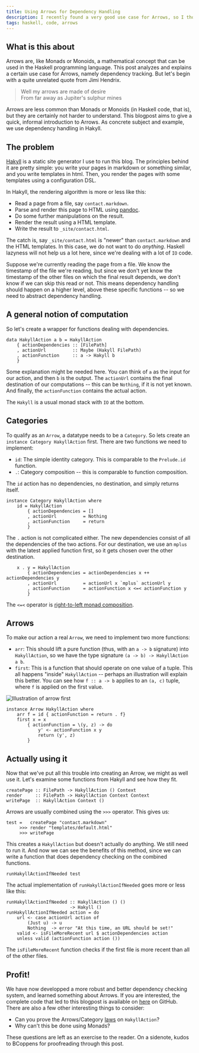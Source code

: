 ```yaml
---
title: Using Arrows for Dependency Handling
description: I recently found a very good use case for Arrows, so I thought I'd share it here
tags: haskell, code, arrows
---
```


## What is this about

Arrows are, like Monads or Monoids, a mathematical concept that can be used in
the Haskell programming language. This post analyzes and explains a certain use
case for Arrows, namely dependency tracking. But let's begin with a quite
unrelated quote from Jimi Hendrix.

> Well my arrows are made of desire  
> From far away as Jupiter's sulphur mines

Arrows are less common than Monads or Monoids (in Haskell code, that is), but
they are certainly not harder to understand. This blogpost aims to give a quick,
informal introduction to Arrows. As concrete subject and example, we use
dependency handling in Hakyll.

## The problem

[Hakyll] is a static site generator I use to run this blog. The principles
behind it are pretty simple: you write your pages in markdown or something
similar, and you write templates in html. Then, you render the pages with some
templates using a configuration DSL.

[Hakyll]: http://jaspervdj.be/hakyll

In Hakyll, the rendering algorithm is more or less like this:

- Read a page from a file, say `contact.markdown`.
- Parse and render this page to HTML using [pandoc].
- Do some further manipulations on the result.
- Render the result using a HTML template.
- Write the result to `_site/contact.html`.

[pandoc]: http://johnmacfarlane.net/pandoc/

The catch is, say `_site/contact.html` is "newer" than `contact.markdown` and
the HTML templates. In this case, we do not want to do _anything_. Haskell
lazyness will not help us a lot here, since we're dealing with a lot of `IO`
code.

Suppose we're currently reading the page from a file. We know the timestamp of
the file we're reading, but since we don't yet know the timestamp of the other
files on which the final result depends, we don't know if we can skip this read
or not. This means dependency handling should happen on a higher level, above
these specific functions -- so we need to abstract dependency handling.

## A general notion of computation

So let's create a wrapper for functions dealing with dependencies.

~~~~~{.haskell}
data HakyllAction a b = HakyllAction
    { actionDependencies :: [FilePath]
    , actionUrl          :: Maybe (Hakyll FilePath)
    , actionFunction     :: a -> Hakyll b
    }
~~~~~

Some explanation might be needed here. You can think of `a` as the input for our
action, and then `b` is the output. The `actionUrl` contains the final
destination of our computations -- this can be `Nothing`, if it is not yet
known. And finally, the `actionFunction` contains the actual action.

The `Hakyll` is a usual monad stack with `IO` at the bottom.

## Categories

To qualify as an `Arrow`, a datatype needs to be a `Category`. So lets create
an `instance Category HakyllAction` first. There are two functions we need to
implement:

- `id`: The simple identity category. This is comparable to the `Prelude.id`
  function.
- `.`: Category composition -- this is comparable to function composition.

The `id` action has no dependencies, no destination, and simply returns itself.

~~~~~{.haskell}
instance Category HakyllAction where
    id = HakyllAction
        { actionDependencies = []
        , actionUrl          = Nothing
        , actionFunction     = return
        }
~~~~~

The `.` action is not complicated either. The new dependencies consist of all
the dependencies of the two actions. For our destination, we use an `mplus` with
the latest applied function first, so it gets chosen over the other destination.

~~~~~{.haskell}
    x . y = HakyllAction
        { actionDependencies = actionDependencies x ++ actionDependencies y
        , actionUrl          = actionUrl x `mplus` actionUrl y
        , actionFunction     = actionFunction x <=< actionFunction y
        }
~~~~~

The `<=<` operator is [right-to-left monad composition].

[right-to-left monad composition]: http://www.haskell.org/ghc/docs/latest/html/libraries/base/Control-Monad.html#v%3A%3C%3D%3C

## Arrows

To make our action a real `Arrow`, we need to implement two more functions:

- `arr`: This should lift a pure function (thus, with an `a -> b` signature)
  into `HakyllAction`, so we have the type signature
  `(a -> b) -> HakyllAction a b`.
- `first`: This is a function that should operate on one value of a tuple. This
  all happens "inside" `HakyllAction` -- perhaps an illustration will explain
  this better. You can see how `f :: a -> b` applies to an `(a, c)` tuple, where
  `f` is applied on the first value.

![Illustration of arrow first]($root/images/2010-03-26-first.png)

~~~~~{.haskell}
instance Arrow HakyllAction where
    arr f = id { actionFunction = return . f}
    first x = x
        { actionFunction = \(y, z) -> do
            y' <- actionFunction x y
            return (y', z)
        }
~~~~~

## Actually using it

Now that we've put all this trouble into creating an Arrow, we might as well use
it. Let's examine some functions from Hakyll and see how they fit.

~~~~~{.haskell}
createPage :: FilePath -> HakyllAction () Context
render     :: FilePath -> HakyllAction Context Context
writePage  :: HakyllAction Context ()
~~~~~

Arrows are usually combined using the `>>>` operator. This gives us:

~~~~~{.haskell}
test =   createPage "contact.markdown"
     >>> render "templates/default.html"
     >>> writePage
~~~~~

This creates a `HakyllAction` but doesn't actually do anything. We still need
to run it. And now we can see the benefits of this method, since we can write
a function that does dependency checking on the combined functions.

~~~~~{.haskell}
runHakyllActionIfNeeded test
~~~~~

The actual implementation of `runHakyllActionIfNeeded` goes more or less like
this:

~~~~~{.haskell}
runHakyllActionIfNeeded :: HakyllAction () ()
                        -> Hakyll ()
runHakyllActionIfNeeded action = do
    url <- case actionUrl action of
        (Just u) -> u
        Nothing  -> error "At this time, an URL should be set!"
    valid <- isFileMoreRecent url $ actionDependencies action
    unless valid (actionFunction action ())
~~~~~

The `isFileMoreRecent` function checks if the first file is more recent than all
of the other files.

## Profit!

We have now developped a more robust and better dependency checking system, and
learned something about Arrows. If you are interested, the complete code that
led to this blogpost is available on [here] on GitHub. There are also a few
other interesting things to consider:

[here]: http://github.com/jaspervdj/Hakyll/blob/master/src/Text/Hakyll/HakyllAction.hs

- Can you prove the Arrows/Category [laws] on `HakyllAction`?
- Why can't this be done using Monads?

[laws]: http://en.wikipedia.org/wiki/Arrow_(computer_science)#Definition

These questions are left as an exercise to the reader. On a sidenote, kudos to
BCoppens for proofreading through this post.
